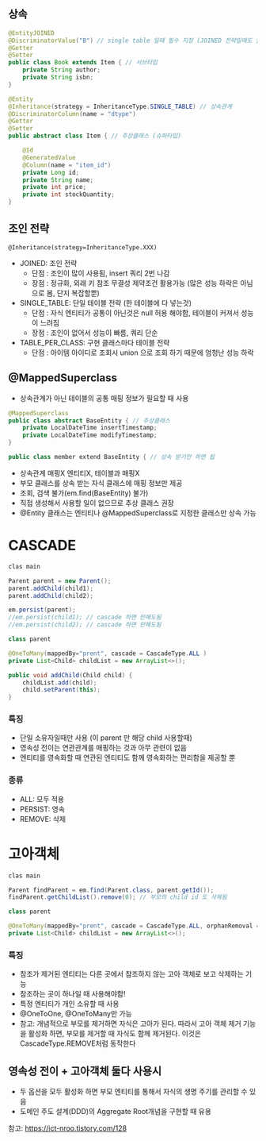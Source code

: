 ## 상속
```java
@EntityJOINED 
@DiscriminatorValue("B") // single table 일때 필수 지정 (JOINED 전략일때도 권장)
@Getter
@Setter
public class Book extends Item { // 서브타입
    private String author;
    private String isbn;
}
```
```java
@Entity
@Inheritance(strategy = InheritanceType.SINGLE_TABLE) // 상속관계
@DiscriminatorColumn(name = "dtype")
@Getter
@Setter
public abstract class Item { // 추상클래스 (슈퍼타입)

    @Id
    @GeneratedValue
    @Column(name = "item_id")
    private Long id;
    private String name;
    private int price;
    private int stockQuantity;
}
```

## 조인 전략
```
@Inheritance(strategy=InheritanceType.XXX) 
```
- JOINED: 조인 전략
    - 단점 : 조인이 많이 사용됨, insert 쿼리 2번 나감
    - 장점 : 정규화, 외래 키 참조 무결성 제약조건 활용가능 (많은 성능 하락은 아님으로 봄, 단지 복잡할뿐)
- SINGLE_TABLE: 단일 테이블 전략 (한 테이블에 다 넣는것)
    - 단점 : 자식 엔티티가 공통이 아닌것은 null 허용 해야함, 테이블이 커져서 성능이 느려짐
    - 장점 : 조인이 없어서 성능이 빠름, 쿼리 단순
- TABLE_PER_CLASS: 구현 클래스마다 테이블 전략 
    - 단점 : 아이템 아이디로 조회시 union 으로 조회 하기 때문에 엄청난 성능 하락


## @MappedSuperclass
- 상속관계가 아닌 테이블의 공통 매핑 정보가 필요할 때 사용
```java
@MappedSuperclass
public class abstract BaseEntity { // 추상클래스
    private LocalDateTime insertTimestamp;
    private LocalDateTime modifyTimestamp;
}
```
```java
public class member extend BaseEntity { // 상속 받기만 하면 됩
```
- 상속관계 매핑X 엔티티X, 테이블과 매핑X 
- 부모 클래스를 상속 받는 자식 클래스에 매핑 정보만 제공
- 조회, 검색 불가(em.find(BaseEntity) 불가) 
- 직접 생성해서 사용할 일이 없으므로 추상 클래스 권장
- @Entity 클래스는 엔티티나 @MappedSuperclass로 지정한 클래스만 상속 가능


# CASCADE

```java
clas main

Parent parent = new Parent();
parent.addChild(child1);
parent.addChild(child2);

em.persist(parent);
//em.persist(child1); // cascade 하면 안해도됨 
//em.persist(child2); // cascade 하면 안해도됨
```
```java
class parent

@OneToMany(mappedBy="prent", cascade = CascadeType.ALL )
private List<Child> childList = new ArrayList<>();

public void addChild(Child child) {
    childList.add(child);
    child.setParent(this);
}
```
### 특징
- 단일 소유자일때만 사용 (이 parent 만 해당 child 사용할때)
- 영속성 전이는 연관관계를 매핑하는 것과 아무 관련이 없음
- 엔티티를 영속화할 때 연관된 엔티티도 함께 영속화하는 편리함을 제공할 뿐

### 종류
- ALL: 모두 적용
- PERSIST: 영속
- REMOVE: 삭제

# 고아객체
```java
clas main

Parent findParent = em.find(Parent.class, parent.getId());
findParent.getChildList().remove(0); // 부모의 child id 도 삭제됨
```
```java
class parent

@OneToMany(mappedBy="prent", cascade = CascadeType.ALL, orphanRemoval = true)
private List<Child> childList = new ArrayList<>();
```
### 특징
- 참조가 제거된 엔티티는 다른 곳에서 참조하지 않는 고아 객체로 보고 삭제하는 기능
- 참조하는 곳이 하나일 때 사용해야함! 
- 특정 엔티티가 개인 소유할 때 사용
- @OneToOne, @OneToMany만 가능
- 참고: 개념적으로 부모를 제거하면 자식은 고아가 된다. 따라서 고아 객체 제거 기능을 활성화 하면, 부모를 제거할 때 자식도 함께 제거된다. 이것은 CascadeType.REMOVE처럼 동작한다


## 영속성 전이 + 고아객체 둘다 사용시
- 두 옵션을 모두 활성화 하면 부모 엔티티를 통해서 자식의 생명 주기를 관리할 수 있음
- 도메인 주도 설계(DDD)의 Aggregate Root개념을 구현할 때 유용

참고: https://ict-nroo.tistory.com/128

